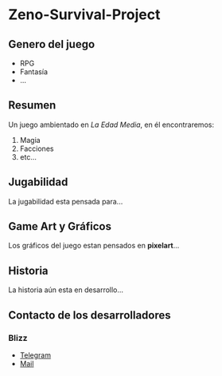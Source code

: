 # Zeno-Survival-Project

## Genero del juego

* RPG
* Fantasía
* ...

## Resumen

Un juego ambientado en _La Edad Media_, en él encontraremos:

1. Magia
2. Facciones
3. etc...

## Jugabilidad

La jugabilidad esta pensada para...

## Game Art y Gráficos

Los gráficos del juego estan pensados en **pixelart**...

## Historia

La historia aún esta en desarrollo...

## Contacto de los desarrolladores

### Blizz

* [Telegram](https://t.me/BlizzSoftword)
* [Mail](mailto:blizzsoftword@gmail.com)
